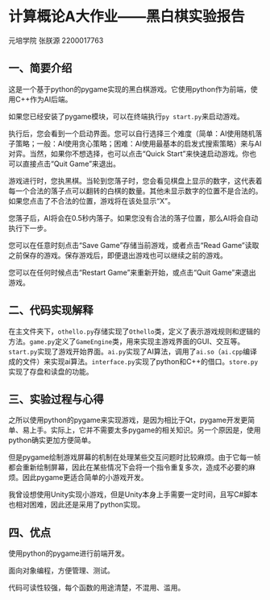 # 计算概论A大作业——黑白棋实验报告
元培学院 张朕源 2200017763
## 一、简要介绍
这是一个基于python的pygame实现的黑白棋游戏。它使用python作为前端，使用C++作为AI后端。

如果您已经安装了pygame模块，可以在终端执行`py start.py`来启动游戏。

执行后，您会看到一个启动界面。您可以自行选择三个难度（简单：AI使用随机落子策略；一般：AI使用贪心策略；困难：AI使用最基本的启发式搜索策略）来与AI对弈。当然，如果你不想选择，也可以点击“Quick Start”来快速启动游戏。你也可以直接点击“Quit Game”来退出。

游戏进行时，您执黑棋。当轮到您落子时，您会看见棋盘上显示的数字，这代表着每一个合法的落子点可以翻转的白棋的数量。其他未显示数字的位置不是合法的。如果您点击了不合法的位置，游戏将在该处显示“X”。

您落子后，AI将会在0.5秒内落子。如果您没有合法的落子位置，那么AI将会自动执行下一步。

您可以在任意时刻点击“Save Game”存储当前游戏，或者点击“Read Game”读取之前保存的游戏。保存游戏后，即便退出游戏也可以继续之前的游戏。

您可以在任何时候点击“Restart Game”来重新开始，或点击“Quit Game”来退出游戏。

## 二、代码实现解释
在主文件夹下，`othello.py`存储实现了`Othello`类，定义了表示游戏规则和逻辑的方法。`game.py`定义了`GameEngine`类，用来实现主游戏界面的GUI、交互等。`start.py`实现了游戏开始界面。`ai.py`实现了AI算法，调用了`ai.so`（`ai.cpp`编译成的文件）来实现ai算法。`interface.py`实现了python和C++的借口。`store.py`实现了存盘和读盘的功能。

## 三、实验过程与心得
之所以使用python的pygame来实现游戏，是因为相比于Qt，pygame开发更简单、易上手。实际上，它并不需要太多pygame的相关知识。另一个原因是，使用python确实更加方便简单。

但是pygame绘制游戏屏幕的机制在处理某些交互问题时比较麻烦。由于它每一帧都会重新绘制屏幕，因此在某些情况下会将一个指令重复多次，造成不必要的麻烦。因此pygame更适合简单的小游戏开发。

我曾设想使用Unity实现小游戏，但是Unity本身上手需要一定时间，且写C#脚本也相对困难，因此还是采用了python实现。

## 四、优点
使用python的pygame进行前端开发。

面向对象编程，方便管理、测试。

代码可读性较强，每个函数的用途清楚，不混用、滥用。
